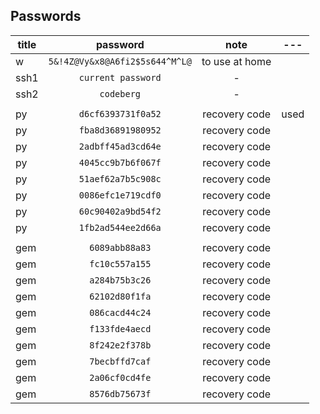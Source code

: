## Passwords

| title |            password            |      note      |  --- |
|-------|:------------------------------:|:--------------:|:----:|
| w     | `5&!4Z@Vy&x8@A6fi2$5s644^M^L@` | to use at home |      |
| ssh1  |       `current password`       |        -       |      |
| ssh2  |           `codeberg`           |        -       |      |
|       |                                |                |      |
| py    |       `d6cf6393731f0a52`       |  recovery code | used |
| py    |       `fba8d36891980952`       |  recovery code |      |
| py    |       `2adbff45ad3cd64e`       |  recovery code |      |
| py    |       `4045cc9b7b6f067f`       |  recovery code |      |
| py    |       `51aef62a7b5c908c`       |  recovery code |      |
| py    |       `0086efc1e719cdf0`       |  recovery code |      |
| py    |       `60c90402a9bd54f2`       |  recovery code |      |
| py    |       `1fb2ad544ee2d66a`       |  recovery code |      |
|       |                                |                |      |
| gem   |         `6089abb88a83`         |  recovery code |      |
| gem   |         `fc10c557a155`         |  recovery code |      |
| gem   |         `a284b75b3c26`         |  recovery code |      |
| gem   |         `62102d80f1fa`         |  recovery code |      |
| gem   |         `086cacd44c24`         |  recovery code |      |
| gem   |         `f133fde4aecd`         |  recovery code |      |
| gem   |         `8f242e2f378b`         |  recovery code |      |
| gem   |         `7becbffd7caf`         |  recovery code |      |
| gem   |         `2a06cf0cd4fe`         |  recovery code |      |
| gem   |         `8576db75673f`         |  recovery code |      |
